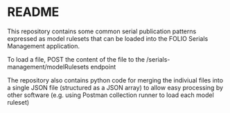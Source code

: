 # README
This repository contains some common serial publication patterns expressed as model rulesets that can be loaded into the FOLIO Serials Management application.

To load a file, POST the content of the file to the /serials-management/modelRulesets endpoint

The repository also contains python code for merging the indiviual files into a single JSON file (structured as a JSON array) to allow easy processing by other software (e.g. using Postman collection runner to load each model ruleset)